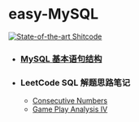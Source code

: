 # easy-MySQL

[![State-of-the-art Shitcode](https://img.shields.io/static/v1?label=State-of-the-art&message=Shitcode&color=7B5804)](https://github.com/trekhleb/state-of-the-art-shitcode)

- ### [MySQL 基本语句结构](./easyMySQL.md)

- ### LeetCode SQL 解题思路笔记

    - [Consecutive Numbers](./ConsecutiveNumbers.md)
    - [Game Play Analysis IV](./GamePlayAnalysisIV.md)